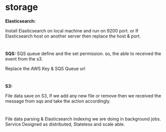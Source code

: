 # storage


<b>Elasticsearch:</b>

Install Elasticsearch on local machine and run on 9200 port.
or 
If Elasticsearch host on another server then replace the host & port.

#
<b>SQS: </b>
SQS queue define and the set permission. so, the able to received the event from the s3.

Replace the AWS Key & SQS Queue url

#
<b>S3:</b>

File data save on S3, If we add any new file or remove then we received the message from sqs and take the action accordingly.

#
File data parsing & Elasticsearch indexing we are doing in background jobs.
Service Designed as distributed, Stateless and scale able.

